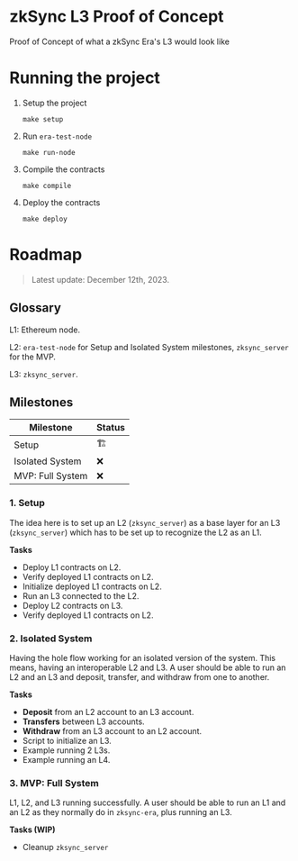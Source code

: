 # zkSync L3 Proof of Concept

Proof of Concept of what a zkSync Era's L3 would look like

# Running the project

1. Setup the project
    ```
    make setup
    ```
2. Run `era-test-node`
    ```
    make run-node
    ```
3. Compile the contracts
    ```
    make compile
    ```
4. Deploy the contracts
    ```
    make deploy
    ```

# Roadmap

> Latest update: December 12th, 2023.

## Glossary

L1: Ethereum node.

L2: `era-test-node` for Setup and Isolated System milestones, `zksync_server` for the MVP.

L3: `zksync_server`.

## Milestones

| Milestone | Status |
| --- | --- |
| Setup | 🏗️ |
| Isolated System | ❌ |
| MVP: Full System | ❌ |

### 1. Setup

The idea here is to set up an L2 (`zksync_server`) as a base layer for an L3 (`zksync_server`) which has to be set up to recognize the L2 as an L1.

**Tasks**

- Deploy L1 contracts on L2.
- Verify deployed L1 contracts on L2.
- Initialize deployed L1 contracts on L2.
- Run an L3 connected to the L2.
- Deploy L2 contracts on L3.
- Verify deployed L1 contracts on L2.

### 2. Isolated System

Having the hole flow working for an isolated version of the system. This means, having an interoperable L2 and L3. A user should be able to run an L2 and an L3 and deposit, transfer, and withdraw from one to another.

**Tasks**

- **Deposit** from an L2 account to an L3 account.
- **Transfers** between L3 accounts.
- **Withdraw** from an L3 account to an L2 account.
- Script to initialize an L3.
- Example running 2 L3s.
- Example running an L4.

### 3. MVP: Full System

L1, L2, and L3 running successfully. A user should be able to run an L1 and an L2 as they normally do in `zksync-era`, plus running an L3.

**Tasks (WIP)**

- Cleanup `zksync_server`
